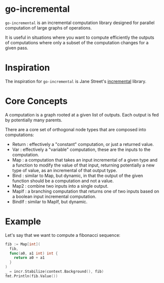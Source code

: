 go-incremental
==============

`go-incremental` is an incremental computation library designed for parallel computation of large graphs of operations.

It is useful in situations where you want to compute efficiently the outputs of computations where only a subset of the computation changes for a given pass.

# Inspiration

The inspiration for `go-incremental` is Jane Street's [incremental](https://github.com/janestreet/incremental) library.

# Core Concepts

A computation is a graph rooted at a given list of outputs. Each output is fed by potentially many parents.

There are a core set of orthogonal node types that are composed into computations:
- Return : effectively a "constant" computation, or just a returned value.
- Var : effectively a "variable" computation, these are the inputs to the computation.
- Map : a computation that takes an input incremental of a given type and a function to modify the value of that input, returning potentially a new type of value, as an incremental of that output type.
- Bind : similar to Map, but dynamic, in that the output of the given function should be a computation and not a value.
- Map2 : combine two inputs into a single output.
- MapIf : a branching computation that returns one of two inputs based on a boolean input incremental computation.
- BindIf : similar to MapIf, but dynamic.

# Example

Let's say that we want to compute a fibonacci sequence:

```go
fib := Map[int](
  fib,
  func(a0, a1 int) int {
    return a0 + a1
  }
)
_ = incr.Stabilize(context.Background(), fib)
fmt.Println(fib.Value())
```
